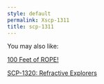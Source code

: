 ```yaml
---
style: default
permalink: Xscp-1311
title: scp-1311
---
```

You may also like:

[100 Feet of ROPE!](http://scp-wiki.net/100-feet-of-rope)

[SCP-1320: Refractive Explorers](http://scp-wiki.net/scp-1320)
